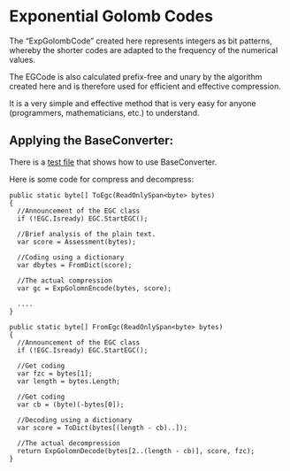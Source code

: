 # Exponential Golomb Codes 

The “ExpGolombCode” created here represents integers as bit patterns, whereby the shorter codes are adapted to the frequency of the numerical values. 

The EGCode is also calculated prefix-free and unary by the algorithm created here and is therefore used for efficient and effective compression. 

It is a very simple and effective method that is very easy for anyone (programmers, mathematicians, etc.) to understand.

## Applying the BaseConverter:
There is a [test file](https://github.com/michelenatale/Compress/blob/main/ExponentialGolombCode/Program.cs) that shows how to use BaseConverter.

Here is some code for compress and decompress: 
```
public static byte[] ToEgc(ReadOnlySpan<byte> bytes)
{
  //Announcement of the EGC class
  if (!EGC.Isready) EGC.StartEGC();

  //Brief analysis of the plain text.
  var score = Assessment(bytes); 

  //Coding using a dictionary
  var dbytes = FromDict(score);

  //The actual compression
  var gc = ExpGolomnEncode(bytes, score);

  ....
}
```
```
public static byte[] FromEgc(ReadOnlySpan<byte> bytes)
{
  //Announcement of the EGC class
  if (!EGC.Isready) EGC.StartEGC();

  //Get coding
  var fzc = bytes[1];
  var length = bytes.Length;

  //Get coding
  var cb = (byte)(-bytes[0]);

  //Decoding using a dictionary
  var score = ToDict(bytes[(length - cb)..]);

  //The actual decompression
  return ExpGolomnDecode(bytes[2..(length - cb)], score, fzc);
}
```


